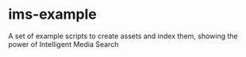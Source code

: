 # ims-example
A set of example scripts to create assets and index them, showing the power of Intelligent Media Search
